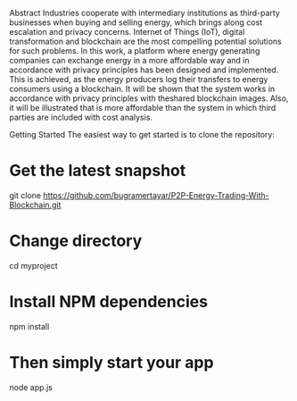 Abstract
Industries cooperate with intermediary institutions as third-party businesses when buying and selling energy, which brings along cost escalation and privacy concerns. Internet of Things (IoT), digital transformation and blockchain are the most compelling potential solutions for such problems. In this work, a platform where energy generating companies can exchange energy in a more affordable way and in accordance with privacy principles has been designed and implemented. This is achieved, as the energy producers log their transfers to energy consumers using a blockchain. It will be shown that the system works in accordance with privacy principles with theshared blockchain images. Also, it will be illustrated that is more affordable than the system in which third parties are included with cost analysis.

Getting Started
The easiest way to get started is to clone the repository:

# Get the latest snapshot
git clone https://github.com/bugramertayar/P2P-Energy-Trading-With-Blockchain.git

# Change directory
cd myproject

# Install NPM dependencies
npm install

# Then simply start your app
node app.js
